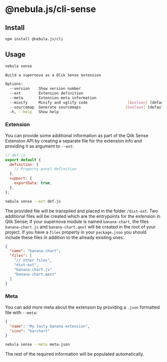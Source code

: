 # @nebula.js/cli-sense

## Install

```sh
npm install @nebula.js/cli
```

## Usage

```sh
nebula sense

Build a supernova as a Qlik Sense extension

Options:
  --version    Show version number                                     [boolean]
  --ext        Extension definition                                     [string]
  --meta       Extension meta information                               [string]
  --minify     Minify and uglify code                  [boolean] [default: true]
  --sourcemap  Generate sourcemaps                    [boolean] [default: false]
  -h, --help   Show help                                               [boolean]
```

### Extension

You can provide some additional information as part of the Qlik Sense Extension API by creating a separate file for the extension info and providing it as argument to `--ext`:

```js
// def.js
export default {
  definition: {
    // Property panel definition
  },
  support: {
    exportData: true,
  },
};
```

```bash
nebula sense --ext def.js
```

The provided file will be transpiled and placed in the folder `/dist-ext`. Two additional files will be created which are the entrypoints for the extension in Qlik Sense; If your supernova module is named `banana-chart`, the files `banana-chart.js` and `banana-chart.qext` will be created in the root of your project. If you have a `files` property in your `package.json` you should include these files in addition to the already existing ones:

```json
{
  "name": "banana-chart",
  "files": [
    "// other files",
    "dist-ext",
    "banana-chart.js"
    "banana-chart.qext"
  ]
}
```

### Meta

You can add more meta about the extension by providing a `.json` formatted file with `--meta`:

```json
{
  "name": "My tasty banana extension",
  "icon": "barchart"
}
```

```bash
nebula sense --meta meta.json
```

The rest of the required information will be populated automatically.
